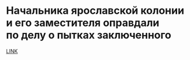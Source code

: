 # Начальника ярославской колонии и его заместителя оправдали по делу о пытках заключенного



[LINK](https://varlamov.ru/4098871.html)